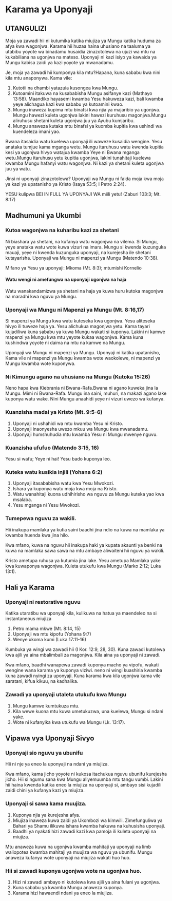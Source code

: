 # Karama ya Uponyaji

## UTANGULIZI

Moja ya zawadi hii ni kutumika katika miujiza ya Mungu katika huduma za afya kwa wagonjwa. Karama hii huzaa haina uhusiano na taaluma ya utabibu yoyote wa binadamu husaidia zinazotolewa na ujuzi wa mtu na kukabiliana na ugonjwa na mateso. Uponyaji ni kazi isiyo ya kawaida ya Mungu kabisa zaidi ya kazi yoyote ya mwanadamu.

Je, moja ya zawadi hii kumponya kila mtu?Hapana, kuna sababu kwa nini kila mtu anaponywa. Kama vile:

1. Kutotii na dhambi yatazuia kusongea kwa Mungu.
2. Kutoamini itakuwa na kusababisha Mungu asifanye kazi (Mathayo 13:58). Maandiko hayasemi kwamba Yesu hakuweza kazi, bali kwamba yeye alichagua kazi kwa sababu ya kutoamini kwao.
3. Mungu inaweza kupima mtu binafsi kwa njia ya majaribio ya ugonjwa. Mungu hawezi kuleta ugonjwa lakini hawezi kuruhusu magonjwa.Mungu aliruhusu shetani kuleta ugonjwa juu ya Ayubu kumjaribu.
4. Mungu anaweza kutaka mtu binafsi ya kuomba kupitia kwa ushindi wa kuendeleza imani yao.

Bwana itasaidia watu kuelewa uponyaji ili waweze kusaidia wengine. Yesu anataka tumjue kama mganga wetu. Mungu itaruhusu watu kwenda kupitia kesi ya ugonjwa hivyo watajua kwamba Yeye ni Bwana mganga wetu.Mungu itaruhusu yetu kupitia ugonjwa, lakini tunahitaji kuelewa kwamba Mungu hafanyi watu wagonjwa. Ni kazi ya shetani kuleta ugonjwa juu ya watu.

Jinsi ni uponyaji zinazotolewa? Uponyaji wa Mungu ni faida moja kwa moja ya kazi ya upatanisho ya Kristo (Isaya 53:5; I Petro 2:24).

YESU kulipwa BEI IN FULL YA UPONYAJI WA miili yetu! (Zaburi 103:3; Mt. 8:17)

## Madhumuni ya Ukumbi

### Kutoa wagonjwa na kuharibu kazi za shetani

Ni biashara ya shetani, na kufanya watu wagonjwa na vilema. Si Mungu, yeye anataka watu wote kuwa vizuri na imara. Mungu si kwenda kuzunguka mauaji, yeye ni kwenda kuzunguka uponyaji, na kurejesha ile shetani kutayarisha. Uponyaji wa Mungu ni mapenzi ya Mungu (Matendo 10:38).

Mifano ya Yesu ya uponyaji: Mkoma (Mt. 8:3); mtumishi Kornelio

#### Watu wengi ni amefungwa na uponyaji ugonjwa na haja

Watu wanakandamizwa ya shetani na haja ya kuwa huru kutoka magonjwa na maradhi kwa nguvu ya Mungu.

### Uponyaji wa Mungu ni Mapenzi ya Mungu (Mt. 8:16,17)

Si mapenzi ya Mungu kwa watu kuteseka kwa ugonjwa. Yesu aliteseka hivyo ili tuweze haja ya. Yesu alichukua magonjwa yetu. Kama tayari kujadiliwa kuna sababu ya kuwa Mungu wakati si kuponya. Lakini ni kamwe mapenzi ya Mungu kwa mtu yeyote kukaa wagonjwa. Kama kuna kushindwa yoyote ni daima na mtu na kamwe na Mungu.

Uponyaji wa Mungu ni mapenzi ya Mungu. Uponyaji ni katika upatanisho, Kama vile ni mapenzi ya Mungu kwamba wote waokolewe, ni mapenzi ya Mungu kwamba wote kuponywa.

### Ni Kimungu agano na uhusiano na Mungu (Kutoka 15:26)

Neno hapa kwa Kiebrania ni Bwana-Rafa.Bwana ni agano kuweka jina la Mungu. Mimi ni Bwana-Rafa. Mungu ina saini, muhuri, na makazi agano lake kuponya watu wake. Nini Mungu anaahidi yeye ni vizuri uwezo wa kufanya.

### Kuanzisha madai ya Kristo (Mt. 9:5-6)

1. Uponyaji ni ushahidi wa mtu kwamba Yesu ni Kristo.
2. Uponyaji inaonyesha uwezo mkuu wa Mungu kwa mwanadamu.
3. Uponyaji humshuhudia mtu kwamba Yesu ni Mungu mwenye nguvu.

### Kuanzisha ufufuo (Matendo 3:15, 16)

Yesu si wafu; Yeye ni hai! Yesu bado kuponya leo.

### Kuteka watu kusikia injili (Yohana 6:2)

1. Uponyaji itasababisha watu kwa Yesu Mwokozi.
2. Ishara ya kuponya watu moja kwa moja na Kristo.
3. Watu wanahitaji kuona udhihirisho wa nguvu za Mungu kuteka yao kwa msalaba.
4. Yesu mganga ni Yesu Mwokozi.

### Tumepewa nguvu za wakili.

Hii inakupa mamlaka ya kutia saini baadhi jina ndio na kuwa na mamlaka ya kwamba huenda kwa jina hilo.

Kwa mfano, kuwa na nguvu hii inakupa haki ya kupata akaunti ya benki na kuwa na mamlaka sawa sawa na mtu ambaye aliwaiteni hii nguvu ya wakili.

Kristo ametupa ruhusa ya kutumia jina lake. Yesu ametupa Mamlaka yake kwa kuwaponya wagonjwa. Kuleta utukufu kwa Mungu (Marko 2:12; Luka 13:1).

## Hali ya Karama

### Uponyaji ni restorative nguvu

Katika utaratibu wa uponyaji kila, kulikuwa na hatua ya maendeleo na si instantaneous miujiza

1. Petro mama mkwe (Mt. 8:14, 15)
2. Uponyaji wa mtu kipofu (Yohana 9:7)
3. Wenye ukoma kumi (Luka 17:11-16)

Kumbuka ya wingi wa zawadi hii (I Kor. 12:9, 28, 30). Kuna zawadi kutolewa kwa ajili ya aina mbalimbali za magonjwa. Kila aina ya uponyaji ni zawadi.

Kwa mfano, baadhi wanapewa zawadi kuponya macho ya vipofu, wakati wengine wana karama ya kuponya viziwi. neno ni wingi kuashiria kwamba kuna zawadi nyingi za uponyaji. Kuna karama kwa kila ugonjwa kama vile saratani, kifua kikuu, na kadhalika.

### Zawadi ya uponyaji utaleta utukufu kwa Mungu

1. Mungu kamwe kumtukuza mtu.
2. Kila wewe kuona mtu kuwa umetukuzwa, una kuelewa, Mungu si ndani yake.
3. Wote ni kufanyika kwa utukufu wa Mungu (Lk. 13:17).

## Vipawa vya Uponyaji Sivyo

### Uponyaji sio nguvu ya ubunifu

Hii ni nje ya eneo la uponyaji na ndani ya miujiza.

Kwa mfano, kama jicho yoyote ni kukosa itachukua nguvu ubunifu kurejesha jicho. Hii si ngumu sana kwa Mungu aliyemuumba mtu tangu vumbi. Lakini hii haina kwenda katika eneo la miujiza na uponyaji si, ambayo sisi kujadili zaidi chini ya kufanya kazi ya miujiza.

### Uponyaji si sawa kama muujiza.

1. Kuponya njia ya kurejesha afya.
2. Miujiza inaweza kuwa zaidi ya Ukombozi wa kimwili. Zimefunguliwa ya Bahari ya Shamu ilikuwa ishara kwamba hakuwa na kuhusisha uponyaji.
3. Baadhi ya nyakati hizi zawadi kazi kwa pamoja ili kuleta uponyaji na miujiza.

Mtu anaweza kuwa na ugonjwa kwamba mahitaji ya uponyaji na limb waliopotea kwamba mahitaji ya muujiza wa nguvu ya ubunifu. Mungu anaweza kufanya wote uponyaji na miujiza wakati huo huo.

### Hii si zawadi kuponya ugonjwa wote na ugonjwa huo.

1. Hizi ni zawadi ambayo ni kutolewa kwa ajili ya aina fulani ya ugonjwa.
2. Kuna sababu ya kwamba Mungu anaweza kuponya.
3. Karama hizi hawaendi ndani ya eneo la miujiza.
